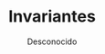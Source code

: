 ---
title: "Invariantes"
year: 2013
thumbnail: "assets/img/Logo-omslp.png"
topic: "Métodos de ataque de problemas"
file: "assets/pdf/Invariantes.pdf"
author: "Desconocido"
level: "Básico - Intermedio"
alttext: "¿Qué es lo que no cambia?"
---